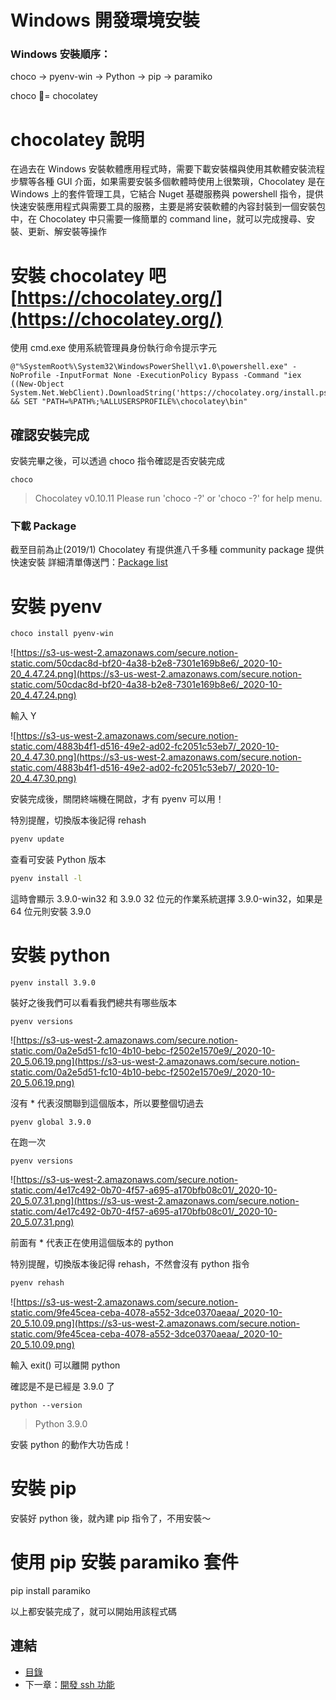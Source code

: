 # Windows 開發環境安裝

### Windows 安裝順序：
choco → pyenv-win → Python → pip → paramiko

choco = chocolatey

# chocolatey 說明
在過去在 Windows 安裝軟體應用程式時，需要下載安裝檔與使用其軟體安裝流程步驟等各種 GUI 介面，如果需要安裝多個軟體時使用上很繁瑣，Chocolatey 是在 Windows 上的套件管理工具，它結合 Nuget 基礎服務與 powershell 指令，提供快速安裝應用程式與需要工具的服務，主要是將安裝軟體的內容封裝到一個安裝包中，在 Chocolatey 中只需要一條簡單的 command line，就可以完成搜尋、安裝、更新、解安裝等操作

# 安裝 chocolatey 吧 [https://chocolatey.org/](https://chocolatey.org/)
使用 cmd.exe 
使用系統管理員身份執行命令提示字元
``` Shell
@"%SystemRoot%\System32\WindowsPowerShell\v1.0\powershell.exe" -NoProfile -InputFormat None -ExecutionPolicy Bypass -Command "iex ((New-Object System.Net.WebClient).DownloadString('https://chocolatey.org/install.ps1'))" && SET "PATH=%PATH%;%ALLUSERSPROFILE%\chocolatey\bin"
```

## 確認安裝完成
安裝完畢之後，可以透過 choco 指令確認是否安裝完成
```Shell
choco
```
> Chocolatey v0.10.11
Please run 'choco -?' or 'choco <command> -?' for help menu.

### 下載 Package
截至目前為止(2019/1) Chocolatey 有提供進八千多種 community package 提供快速安裝
詳細清單傳送門：[Package list](https://chocolatey.org/packages)

# 安裝 pyenv

```bash
choco install pyenv-win
```

![https://s3-us-west-2.amazonaws.com/secure.notion-static.com/50cdac8d-bf20-4a38-b2e8-7301e169b8e6/_2020-10-20_4.47.24.png](https://s3-us-west-2.amazonaws.com/secure.notion-static.com/50cdac8d-bf20-4a38-b2e8-7301e169b8e6/_2020-10-20_4.47.24.png)

輸入 Y

![https://s3-us-west-2.amazonaws.com/secure.notion-static.com/4883b4f1-d516-49e2-ad02-fc2051c53eb7/_2020-10-20_4.47.30.png](https://s3-us-west-2.amazonaws.com/secure.notion-static.com/4883b4f1-d516-49e2-ad02-fc2051c53eb7/_2020-10-20_4.47.30.png)

安裝完成後，關閉終端機在開啟，才有 pyenv 可以用！

特別提醒，切換版本後記得 rehash
```bash
pyenv update
```

查看可安装 Python 版本
```bash
pyenv install -l
```

這時會顯示 3.9.0-win32 和 3.9.0
32 位元的作業系統選擇 3.9.0-win32，如果是 64 位元則安裝 3.9.0
# 安裝 python

```
pyenv install 3.9.0
```

裝好之後我們可以看看我們總共有哪些版本

```
pyenv versions
```

![https://s3-us-west-2.amazonaws.com/secure.notion-static.com/0a2e5d51-fc10-4b10-bebc-f2502e1570e9/_2020-10-20_5.06.19.png](https://s3-us-west-2.amazonaws.com/secure.notion-static.com/0a2e5d51-fc10-4b10-bebc-f2502e1570e9/_2020-10-20_5.06.19.png)

沒有 * 代表沒關聯到這個版本，所以要整個切過去

```
pyenv global 3.9.0
```

在跑一次

```
pyenv versions
```

![https://s3-us-west-2.amazonaws.com/secure.notion-static.com/4e17c492-0b70-4f57-a695-a170bfb08c01/_2020-10-20_5.07.31.png](https://s3-us-west-2.amazonaws.com/secure.notion-static.com/4e17c492-0b70-4f57-a695-a170bfb08c01/_2020-10-20_5.07.31.png)

前面有 * 代表正在使用這個版本的 python

特別提醒，切換版本後記得 rehash，不然會沒有 python 指令

```bash
pyenv rehash
```

![https://s3-us-west-2.amazonaws.com/secure.notion-static.com/9fe45cea-ceba-4078-a552-3dce0370aeaa/_2020-10-20_5.10.09.png](https://s3-us-west-2.amazonaws.com/secure.notion-static.com/9fe45cea-ceba-4078-a552-3dce0370aeaa/_2020-10-20_5.10.09.png)

輸入 exit() 可以離開 python

確認是不是已經是 3.9.0 了

```
python --version
```

> Python 3.9.0

安裝 python 的動作大功告成！

# **安裝 pip**

安裝好 python 後，就內建 pip 指令了，不用安裝～

# **使用 pip 安裝 paramiko 套件**

pip install paramiko

以上都安裝完成了，就可以開始用該程式碼

## 連結

- [目錄](directory.md)
- 下一章：[開發 ssh 功能](01.1.md)
